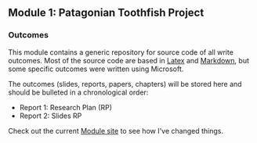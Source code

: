 Module 1: Patagonian Toothfish Project
-----------------------------

### Outcomes

This module contains a generic repository for source code of all write outcomes. Most of the source code are based in [Latex](http://www.latex-project.org/) and [Markdown](http://daringfireball.net/projects/markdown/), but some specific outcomes were written using Microsoft. 

The outcomes (slides, reports, papers, chapters) will be stored here and should be bulleted in a chronological order:

- Report 1: Research Plan (RP)
- Report 2: Slides RP

Check out the current [Module site](http://jcquiroz.github.io/utas-aad-git/) to see how I've changed things.



